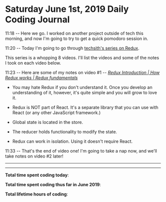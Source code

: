 # Saturday June 1st, 2019 Daily Coding Journal

11:18 -- Here we go. I worked on another project outside of tech this morning, and now I'm going to try to get a quick pomodoro session in.

11:20 -- Today I'm going to go through [techsith's series on Redux](https://www.youtube.com/watch?v=7Erbf5NXQQw&list=PL7pEw9n3GkoWgIc-Ambc-QZGcTKEei2O3).

This series is a whopping 8 videos. I'll list the videos and some of the notes I took on each video below.

11:23 -- Here are some of my notes on video #1 -- [*Redux Introduction | How Redux works | Redux fundamentals*](https://www.youtube.com/watch?v=7Erbf5NXQQw)

* You may hate Redux if you don't understand it. Once you develop an understanding of it, however, it's quite simple and you will grow to love it.

* Redux is NOT part of React. It's a separate library that you can use with React (or any other JavaScript framework.)

* Global state is located in the store.

* The reducer holds functionality to modify the state.

* Redux can work in isolation. Using it doesn't require React.

11:33 -- That's the end of video one! I'm going to take a nap now, and we'll take notes on video #2 later!

___



___
**Total time spent coding today**: 

**Total time spent coding  thus far in June 2019**: 

**Total lifetime hours of coding**: 


